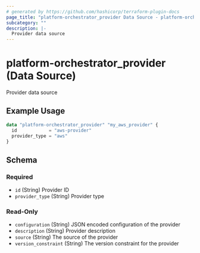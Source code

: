```yaml
---
# generated by https://github.com/hashicorp/terraform-plugin-docs
page_title: "platform-orchestrator_provider Data Source - platform-orchestrator"
subcategory: ""
description: |-
  Provider data source
---
```


# platform-orchestrator_provider (Data Source)

Provider data source

## Example Usage

```terraform
data "platform-orchestrator_provider" "my_aws_provider" {
  id            = "aws-provider"
  provider_type = "aws"
}
```

<!-- schema generated by tfplugindocs -->
## Schema

### Required

- `id` (String) Provider ID
- `provider_type` (String) Provider type

### Read-Only

- `configuration` (String) JSON encoded configuration of the provider
- `description` (String) Provider description
- `source` (String) The source of the provider
- `version_constraint` (String) The version constraint for the provider

